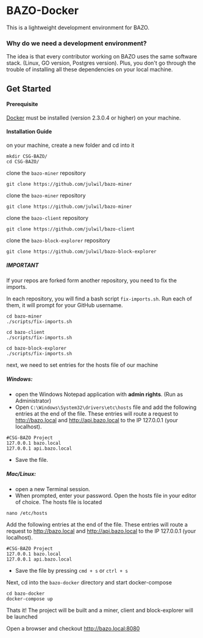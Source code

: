 # BAZO-Docker
This is a lightweight development environment for BAZO.

### Why do we need a development environment?
The idea is that every contributor working on BAZO uses the same software stack. (Linux, GO version, Postgres version). Plus, you don't go through the trouble of installing all these dependencies on your local machine.

## Get Started
#### Prerequisite
[Docker](https://www.docker.com/) must be installed (version 2.3.0.4 or higher) on your machine.

#### Installation Guide
on your machine, create a new folder and cd into it 
```
mkdir CSG-BAZO/
cd CSG-BAZO/
```

clone the `bazo-miner` repository
```
git clone https://github.com/julwil/bazo-miner
```

clone the `bazo-miner` repository
```
git clone https://github.com/julwil/bazo-miner
```

clone the `bazo-client` repository
```
git clone https://github.com/julwil/bazo-client
```

clone the `bazo-block-explorer` repository
```
git clone https://github.com/julwil/bazo-block-explorer
```

##### IMPORTANT
If your repos are forked form another repository, you need to fix the imports.

In each repository, you will find a bash script `fix-imports.sh`. Run each of them, it will prompt for your GitHub username.
```shell script
cd bazo-miner
./scripts/fix-imports.sh
```
```shell script
cd bazo-client
./scripts/fix-imports.sh
```
```shell script
cd bazo-block-explorer
./scripts/fix-imports.sh
```
next, we need to set entries for the hosts file of our machine

##### Windows: 
- open the Windows Notepad application with **admin rights**. (Run as Administrator)
- Open `C:\Windows\System32\drivers\etc\hosts` file and add the following entries at the end of the file.
These entries will route a request to http://bazo.local and http://api.bazo.local to the IP 127.0.0.1 (your localhost).
```
#CSG-BAZO Project
127.0.0.1 bazo.local
127.0.0.1 api.bazo.local
```
- Save the file.

##### Mac/Linux: 
- open a new Terminal session.
- When prompted, enter your password.
Open the hosts file in your editor of choice. The hosts file is located 
```shell script
nano /etc/hosts
```
Add the following entries at the end of the file. These entries will route a request to http://bazo.local and http://api.bazo.local to the IP 127.0.0.1 (your localhost).
```
#CSG-BAZO Project
127.0.0.1 bazo.local
127.0.0.1 api.bazo.local
```
- Save the file by pressing `cmd + s` or `ctrl + s`

Next, cd into the `bazo-docker` directory and start docker-compose
```shell script
cd bazo-docker
docker-compose up
```
Thats it! The project will be built and a miner, client and block-explorer will be launched

Open a browser and checkout http://bazo.local:8080